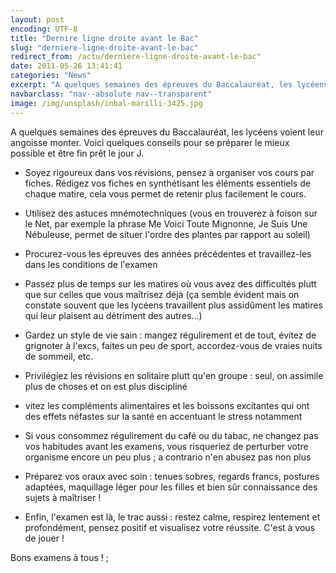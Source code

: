```yaml
---
layout: post
encoding: UTF-8
title: "Dernire ligne droite avant le Bac"
slug: "derniere-ligne-droite-avant-le-bac"
redirect_from: /actu/derniere-ligne-droite-avant-le-bac"
date: 2011-05-26 13:41:41
categories: "News"
excerpt: "A quelques semaines des épreuves du Baccalauréat, les lycéens voient leur angoisse monter. Voici quelques conseils pour se préparer le mieux possible et être fin prêt le jour J."
navbarclass: "nav--absolute nav--transparent"
image: /img/unsplash/inbal-marilli-3425.jpg
---
```

A quelques semaines des épreuves du Baccalauréat, les lycéens voient leur angoisse monter. Voici quelques conseils pour se préparer le mieux possible et être fin prêt le jour J.
  
- Soyez rigoureux dans vos révisions, pensez à organiser vos cours par fiches. Rédigez vos fiches en synthétisant les éléments essentiels de chaque matire, cela vous permet de retenir plus facilement le cours.

  
- Utilisez des astuces mnémotechniques (vous en trouverez à foison sur le Net, par exemple la phrase Me Voici Toute Mignonne, Je Suis Une Nébuleuse, permet de situer l'ordre des plantes par rapport au soleil)

  
- Procurez-vous les épreuves des années précédentes et travaillez-les dans les conditions de l'examen

  
- Passez plus de temps sur les matires où vous avez des difficultés plutt que sur celles que vous maîtrisez déjà (ça semble évident mais on constate souvent que les lycéens travaillent plus assidûment les matires qui leur plaisent au détriment des autres...)

  
- Gardez un style de vie sain : mangez régulirement et de tout, évitez de grignoter à l'excs, faites un peu de sport, accordez-vous de vraies nuits de sommeil, etc.

  
- Privilégiez les révisions en solitaire plutt qu'en groupe : seul, on assimile plus de choses et on est plus discipliné

  
- vitez les compléments alimentaires et les boissons excitantes qui ont des effets néfastes sur la santé en accentuant le stress notamment

  
- Si vous consommez régulirement du café ou du tabac, ne changez pas vos habitudes avant les examens, vous risqueriez de perturber votre organisme encore un peu plus ; a contrario n'en abusez pas non plus

  
- Préparez vos oraux avec soin : tenues sobres, regards francs, postures adaptées, maquillage léger pour les filles et bien sûr connaissance des sujets à maîtriser !

  
- Enfin, l'examen est là, le trac aussi : restez calme, respirez lentement et profondément, pensez positif et visualisez votre réussite. C'est à vous de jouer !

  
  
Bons examens à tous !  ;